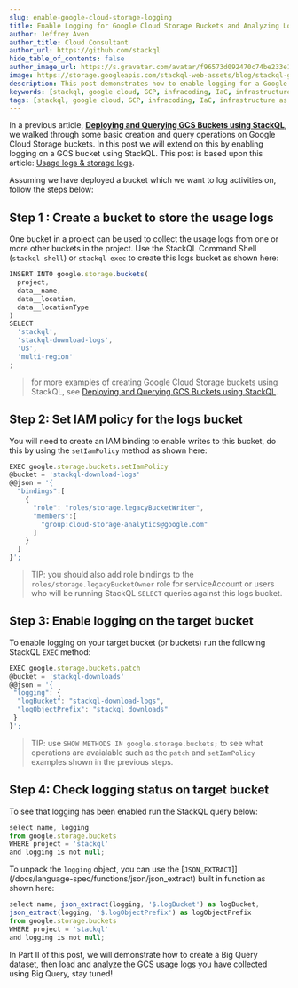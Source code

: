 ```yaml
---
slug: enable-google-cloud-storage-logging
title: Enable Logging for Google Cloud Storage Buckets and Analyzing Logs in Big Query (Part I)
author: Jeffrey Aven
author_title: Cloud Consultant
author_url: https://github.com/stackql
hide_table_of_contents: false
author_image_url: https://s.gravatar.com/avatar/f96573d092470c74be233e1dded5376f?s=80
image: https://storage.googleapis.com/stackql-web-assets/blog/stackql-gcs-logging-to-bq.png
description: This post demonstrates how to enable logging for a Google Cloud Storage bucket and analyze usage logs in Big Query using StackQL - a new, SQL based approach to deploying and querying cloud resources.
keywords: [stackql, google cloud, GCP, infracoding, IaC, infrastructure as code, google cloud storage, cloud storage, GCS, logging, bigquery]
tags: [stackql, google cloud, GCP, infracoding, IaC, infrastructure as code, google cloud storage, cloud storage, GCS, logging, bigquery]
---
```


In a previous article, [__Deploying and Querying GCS Buckets using StackQL__](/blog/deploying-and-querying-gcs-buckets-using-stackql), we walked through some basic creation and query operations on Google Cloud Storage buckets.  In this post we will extend on this by enabling logging on a GCS bucket using StackQL.  This post is based upon this article: [Usage logs & storage logs](https://cloud.google.com/storage/docs/access-logs).  

Assuming we have deployed a bucket which we want to log activities on, follow the steps below:  

## Step 1 : Create a bucket to store the usage logs

One bucket in a project can be used to collect the usage logs from one or more other buckets in the project.  Use the StackQL Command Shell (`stackql shell`) or `stackql exec` to create this logs bucket as shown here:  

```jsx
INSERT INTO google.storage.buckets(
  project,
  data__name,
  data__location,
  data__locationType
)
SELECT
  'stackql',
  'stackql-download-logs',
  'US',
  'multi-region'
;
```

> for more examples of creating Google Cloud Storage buckets using StackQL, see  [Deploying and Querying GCS Buckets using StackQL](/blog/deploying-and-querying-gcs-buckets-using-stackql).  

## Step 2: Set IAM policy for the logs bucket

You will need to create an IAM binding to enable writes to this bucket, do this by using the `setIamPolicy` method as shown here:  

```jsx
EXEC google.storage.buckets.setIamPolicy
@bucket = 'stackql-download-logs'
@@json = '{
  "bindings":[
    {
      "role": "roles/storage.legacyBucketWriter",
      "members":[
        "group:cloud-storage-analytics@google.com"
      ]
    }
  ]
}';
```

> TIP: you should also add role bindings to the `roles/storage.legacyBucketOwner` role for serviceAccount or users who will be running StackQL `SELECT` queries against this logs bucket.  

## Step 3: Enable logging on the target bucket

To enable logging on your target bucket (or buckets) run the following StackQL `EXEC` method:  

```jsx
EXEC google.storage.buckets.patch
@bucket = 'stackql-downloads'
@@json = '{
 "logging": {
  "logBucket": "stackql-download-logs",
  "logObjectPrefix": "stackql_downloads"
 }
}';
```

> TIP: use `SHOW METHODS IN google.storage.buckets;` to see what operations are avaialable such as the `patch` and `setIamPolicy` examples shown in the previous steps.  

## Step 4: Check logging status on target bucket

To see that logging has been enabled run the StackQL query below:  

```jsx
select name, logging
from google.storage.buckets
WHERE project = 'stackql'
and logging is not null;
```

To unpack the `logging` object, you can use the [`JSON_EXTRACT`]](/docs/language-spec/functions/json/json_extract) built in function as shown here:  

```jsx
select name, json_extract(logging, '$.logBucket') as logBucket,
json_extract(logging, '$.logObjectPrefix') as logObjectPrefix
from google.storage.buckets
WHERE project = 'stackql'
and logging is not null;
```

In Part II of this post, we will demonstrate how to create a Big Query dataset, then load and analyze the GCS usage logs you have collected using Big Query, stay tuned!  